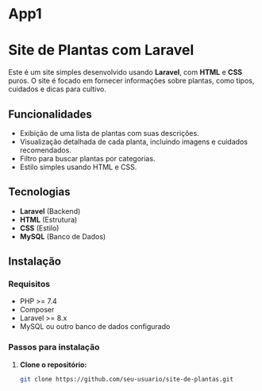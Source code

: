 # App1
# Site de Plantas com Laravel

Este é um site simples desenvolvido usando **Laravel**, com **HTML** e **CSS** puros. O site é focado em fornecer informações sobre plantas, como tipos, cuidados e dicas para cultivo.

## Funcionalidades

- Exibição de uma lista de plantas com suas descrições.
- Visualização detalhada de cada planta, incluindo imagens e cuidados recomendados.
- Filtro para buscar plantas por categorias.
- Estilo simples usando HTML e CSS.

## Tecnologias

- **Laravel** (Backend)
- **HTML** (Estrutura)
- **CSS** (Estilo)
- **MySQL** (Banco de Dados)

## Instalação

### Requisitos

- PHP >= 7.4
- Composer
- Laravel >= 8.x
- MySQL ou outro banco de dados configurado

### Passos para instalação

1. **Clone o repositório:**

   ```bash
   git clone https://github.com/seu-usuario/site-de-plantas.git


